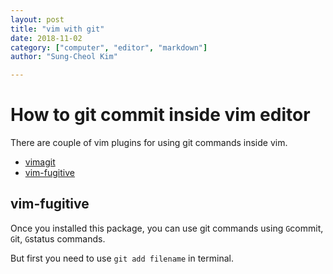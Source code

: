 ```yaml
---
layout: post
title: "vim with git"
date: 2018-11-02
category: ["computer", "editor", "markdown"]
author: "Sung-Cheol Kim"

---
```


# How to git commit inside vim editor

There are couple of vim plugins for using git commands inside vim.

- [vimagit](https://github.com/jreybert/vimagit)
- [vim-fugitive](https://github.com/tpope/vim-fugitive)

## vim-fugitive

Once you installed this package, you can use git commands using `G`commit, `G`it, `G`status commands.

But first you need to use `git add filename` in terminal.
